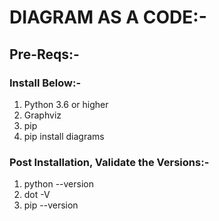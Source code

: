 # DIAGRAM AS A CODE:-

## Pre-Reqs:-

### Install Below:-
1. Python 3.6 or higher
2. Graphviz
3. pip
4. pip install diagrams

### Post Installation, Validate the Versions:-
1. python --version
2. dot -V
3. pip --version

